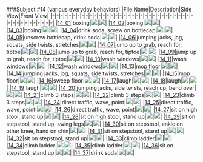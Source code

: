 ###Subject #14 (various everyday behaviors)
|File Name|Description|Side View|Front View|
|-|-|-|-|-|-|-|-|-|-|-|-|-|-|-|-|-|-|-|-|-|-|-|-|-|-|-|-|-|-|-|-|-|-|-|-|-|-|-|-|-|-|-|-|-|
|[14_01](https://github.com/Shriinivas/cmubvh/raw/main/Sequence-010-014/14/Data/14_01.zip)|boxing|<img src="https://github.com/Shriinivas/cmubvhgifs/blob/main/Sequence-010-014/14/14_01_0.gif"/>|<img src="https://github.com/Shriinivas/cmubvhgifs/blob/main/Sequence-010-014/14/14_01_1.gif"/>|
|[14_02](https://github.com/Shriinivas/cmubvh/raw/main/Sequence-010-014/14/Data/14_02.zip)|boxing|<img src="https://github.com/Shriinivas/cmubvhgifs/blob/main/Sequence-010-014/14/14_02_0.gif"/>|<img src="https://github.com/Shriinivas/cmubvhgifs/blob/main/Sequence-010-014/14/14_02_1.gif"/>|
|[14_03](https://github.com/Shriinivas/cmubvh/raw/main/Sequence-010-014/14/Data/14_03.zip)|boxing|<img src="https://github.com/Shriinivas/cmubvhgifs/blob/main/Sequence-010-014/14/14_03_0.gif"/>|<img src="https://github.com/Shriinivas/cmubvhgifs/blob/main/Sequence-010-014/14/14_03_1.gif"/>|
|[14_04](https://github.com/Shriinivas/cmubvh/raw/main/Sequence-010-014/14/Data/14_04.zip)|drink soda, screw on bottlecap|<img src="https://github.com/Shriinivas/cmubvhgifs/blob/main/Sequence-010-014/14/14_04_0.gif"/>|<img src="https://github.com/Shriinivas/cmubvhgifs/blob/main/Sequence-010-014/14/14_04_1.gif"/>|
|[14_05](https://github.com/Shriinivas/cmubvh/raw/main/Sequence-010-014/14/Data/14_05.zip)|unscrew bottlecap, drink soda|<img src="https://github.com/Shriinivas/cmubvhgifs/blob/main/Sequence-010-014/14/14_05_0.gif"/>|<img src="https://github.com/Shriinivas/cmubvhgifs/blob/main/Sequence-010-014/14/14_05_1.gif"/>|
|[14_06](https://github.com/Shriinivas/cmubvh/raw/main/Sequence-010-014/14/Data/14_06.zip)|jumping jacks, jog, squats, side twists, stretches|<img src="https://github.com/Shriinivas/cmubvhgifs/blob/main/Sequence-010-014/14/14_06_0.gif"/>|<img src="https://github.com/Shriinivas/cmubvhgifs/blob/main/Sequence-010-014/14/14_06_1.gif"/>|
|[14_07](https://github.com/Shriinivas/cmubvh/raw/main/Sequence-010-014/14/Data/14_07.zip)|jump up to grab, reach for, tiptoe|<img src="https://github.com/Shriinivas/cmubvhgifs/blob/main/Sequence-010-014/14/14_07_0.gif"/>|<img src="https://github.com/Shriinivas/cmubvhgifs/blob/main/Sequence-010-014/14/14_07_1.gif"/>|
|[14_08](https://github.com/Shriinivas/cmubvh/raw/main/Sequence-010-014/14/Data/14_08.zip)|jump up to grab, reach for, tiptoe|<img src="https://github.com/Shriinivas/cmubvhgifs/blob/main/Sequence-010-014/14/14_08_0.gif"/>|<img src="https://github.com/Shriinivas/cmubvhgifs/blob/main/Sequence-010-014/14/14_08_1.gif"/>|
|[14_09](https://github.com/Shriinivas/cmubvh/raw/main/Sequence-010-014/14/Data/14_09.zip)|jump up to grab, reach for, tiptoe|<img src="https://github.com/Shriinivas/cmubvhgifs/blob/main/Sequence-010-014/14/14_09_0.gif"/>|<img src="https://github.com/Shriinivas/cmubvhgifs/blob/main/Sequence-010-014/14/14_09_1.gif"/>|
|[14_10](https://github.com/Shriinivas/cmubvh/raw/main/Sequence-010-014/14/Data/14_10.zip)|wash windows|<img src="https://github.com/Shriinivas/cmubvhgifs/blob/main/Sequence-010-014/14/14_10_0.gif"/>|<img src="https://github.com/Shriinivas/cmubvhgifs/blob/main/Sequence-010-014/14/14_10_1.gif"/>|
|[14_11](https://github.com/Shriinivas/cmubvh/raw/main/Sequence-010-014/14/Data/14_11.zip)|wash windows|<img src="https://github.com/Shriinivas/cmubvhgifs/blob/main/Sequence-010-014/14/14_11_0.gif"/>|<img src="https://github.com/Shriinivas/cmubvhgifs/blob/main/Sequence-010-014/14/14_11_1.gif"/>|
|[14_12](https://github.com/Shriinivas/cmubvh/raw/main/Sequence-010-014/14/Data/14_12.zip)|wash windows|<img src="https://github.com/Shriinivas/cmubvhgifs/blob/main/Sequence-010-014/14/14_12_0.gif"/>|<img src="https://github.com/Shriinivas/cmubvhgifs/blob/main/Sequence-010-014/14/14_12_1.gif"/>|
|[14_13](https://github.com/Shriinivas/cmubvh/raw/main/Sequence-010-014/14/Data/14_13.zip)|mop floor|<img src="https://github.com/Shriinivas/cmubvhgifs/blob/main/Sequence-010-014/14/14_13_0.gif"/>|<img src="https://github.com/Shriinivas/cmubvhgifs/blob/main/Sequence-010-014/14/14_13_1.gif"/>|
|[14_14](https://github.com/Shriinivas/cmubvh/raw/main/Sequence-010-014/14/Data/14_14.zip)|jumping jacks, jog, squats, side twists, stretches|<img src="https://github.com/Shriinivas/cmubvhgifs/blob/main/Sequence-010-014/14/14_14_0.gif"/>|<img src="https://github.com/Shriinivas/cmubvhgifs/blob/main/Sequence-010-014/14/14_14_1.gif"/>|
|[14_15](https://github.com/Shriinivas/cmubvh/raw/main/Sequence-010-014/14/Data/14_15.zip)|mop floor|<img src="https://github.com/Shriinivas/cmubvhgifs/blob/main/Sequence-010-014/14/14_15_0.gif"/>|<img src="https://github.com/Shriinivas/cmubvhgifs/blob/main/Sequence-010-014/14/14_15_1.gif"/>|
|[14_16](https://github.com/Shriinivas/cmubvh/raw/main/Sequence-010-014/14/Data/14_16.zip)|sweep floor|<img src="https://github.com/Shriinivas/cmubvhgifs/blob/main/Sequence-010-014/14/14_16_0.gif"/>|<img src="https://github.com/Shriinivas/cmubvhgifs/blob/main/Sequence-010-014/14/14_16_1.gif"/>|
|[14_17](https://github.com/Shriinivas/cmubvh/raw/main/Sequence-010-014/14/Data/14_17.zip)|laugh|<img src="https://github.com/Shriinivas/cmubvhgifs/blob/main/Sequence-010-014/14/14_17_0.gif"/>|<img src="https://github.com/Shriinivas/cmubvhgifs/blob/main/Sequence-010-014/14/14_17_1.gif"/>|
|[14_18](https://github.com/Shriinivas/cmubvh/raw/main/Sequence-010-014/14/Data/14_18.zip)|laugh|<img src="https://github.com/Shriinivas/cmubvhgifs/blob/main/Sequence-010-014/14/14_18_0.gif"/>|<img src="https://github.com/Shriinivas/cmubvhgifs/blob/main/Sequence-010-014/14/14_18_1.gif"/>|
|[14_19](https://github.com/Shriinivas/cmubvh/raw/main/Sequence-010-014/14/Data/14_19.zip)|laugh|<img src="https://github.com/Shriinivas/cmubvhgifs/blob/main/Sequence-010-014/14/14_19_0.gif"/>|<img src="https://github.com/Shriinivas/cmubvhgifs/blob/main/Sequence-010-014/14/14_19_1.gif"/>|
|[14_20](https://github.com/Shriinivas/cmubvh/raw/main/Sequence-010-014/14/Data/14_20.zip)|jumping jacks, side twists, reach up, bend over|<img src="https://github.com/Shriinivas/cmubvhgifs/blob/main/Sequence-010-014/14/14_20_0.gif"/>|<img src="https://github.com/Shriinivas/cmubvhgifs/blob/main/Sequence-010-014/14/14_20_1.gif"/>|
|[14_21](https://github.com/Shriinivas/cmubvh/raw/main/Sequence-010-014/14/Data/14_21.zip)|climb 3 steps|<img src="https://github.com/Shriinivas/cmubvhgifs/blob/main/Sequence-010-014/14/14_21_0.gif"/>|<img src="https://github.com/Shriinivas/cmubvhgifs/blob/main/Sequence-010-014/14/14_21_1.gif"/>|
|[14_22](https://github.com/Shriinivas/cmubvh/raw/main/Sequence-010-014/14/Data/14_22.zip)|climb 3 steps|<img src="https://github.com/Shriinivas/cmubvhgifs/blob/main/Sequence-010-014/14/14_22_0.gif"/>|<img src="https://github.com/Shriinivas/cmubvhgifs/blob/main/Sequence-010-014/14/14_22_1.gif"/>|
|[14_23](https://github.com/Shriinivas/cmubvh/raw/main/Sequence-010-014/14/Data/14_23.zip)|climb 3 steps|<img src="https://github.com/Shriinivas/cmubvhgifs/blob/main/Sequence-010-014/14/14_23_0.gif"/>|<img src="https://github.com/Shriinivas/cmubvhgifs/blob/main/Sequence-010-014/14/14_23_1.gif"/>|
|[14_24](https://github.com/Shriinivas/cmubvh/raw/main/Sequence-010-014/14/Data/14_24.zip)|direct traffic, wave, point|<img src="https://github.com/Shriinivas/cmubvhgifs/blob/main/Sequence-010-014/14/14_24_0.gif"/>|<img src="https://github.com/Shriinivas/cmubvhgifs/blob/main/Sequence-010-014/14/14_24_1.gif"/>|
|[14_25](https://github.com/Shriinivas/cmubvh/raw/main/Sequence-010-014/14/Data/14_25.zip)|direct traffic, wave, point|<img src="https://github.com/Shriinivas/cmubvhgifs/blob/main/Sequence-010-014/14/14_25_0.gif"/>|<img src="https://github.com/Shriinivas/cmubvhgifs/blob/main/Sequence-010-014/14/14_25_1.gif"/>|
|[14_26](https://github.com/Shriinivas/cmubvh/raw/main/Sequence-010-014/14/Data/14_26.zip)|direct traffic, wave, point|<img src="https://github.com/Shriinivas/cmubvhgifs/blob/main/Sequence-010-014/14/14_26_0.gif"/>|<img src="https://github.com/Shriinivas/cmubvhgifs/blob/main/Sequence-010-014/14/14_26_1.gif"/>|
|[14_27](https://github.com/Shriinivas/cmubvh/raw/main/Sequence-010-014/14/Data/14_27.zip)|sit on high stool, stand up|<img src="https://github.com/Shriinivas/cmubvhgifs/blob/main/Sequence-010-014/14/14_27_0.gif"/>|<img src="https://github.com/Shriinivas/cmubvhgifs/blob/main/Sequence-010-014/14/14_27_1.gif"/>|
|[14_28](https://github.com/Shriinivas/cmubvh/raw/main/Sequence-010-014/14/Data/14_28.zip)|sit on high stool, stand up|<img src="https://github.com/Shriinivas/cmubvhgifs/blob/main/Sequence-010-014/14/14_28_0.gif"/>|<img src="https://github.com/Shriinivas/cmubvhgifs/blob/main/Sequence-010-014/14/14_28_1.gif"/>|
|[14_29](https://github.com/Shriinivas/cmubvh/raw/main/Sequence-010-014/14/Data/14_29.zip)|sit on stepstool, stand up, swing legs|<img src="https://github.com/Shriinivas/cmubvhgifs/blob/main/Sequence-010-014/14/14_29_0.gif"/>|<img src="https://github.com/Shriinivas/cmubvhgifs/blob/main/Sequence-010-014/14/14_29_1.gif"/>|
|[14_30](https://github.com/Shriinivas/cmubvh/raw/main/Sequence-010-014/14/Data/14_30.zip)|sit on stepstool, ankle on other knee, hand on chin|<img src="https://github.com/Shriinivas/cmubvhgifs/blob/main/Sequence-010-014/14/14_30_0.gif"/>|<img src="https://github.com/Shriinivas/cmubvhgifs/blob/main/Sequence-010-014/14/14_30_1.gif"/>|
|[14_31](https://github.com/Shriinivas/cmubvh/raw/main/Sequence-010-014/14/Data/14_31.zip)|sit on stepstool, stand up|<img src="https://github.com/Shriinivas/cmubvhgifs/blob/main/Sequence-010-014/14/14_31_0.gif"/>|<img src="https://github.com/Shriinivas/cmubvhgifs/blob/main/Sequence-010-014/14/14_31_1.gif"/>|
|[14_32](https://github.com/Shriinivas/cmubvh/raw/main/Sequence-010-014/14/Data/14_32.zip)|sit on stepstool, stand up|<img src="https://github.com/Shriinivas/cmubvhgifs/blob/main/Sequence-010-014/14/14_32_0.gif"/>|<img src="https://github.com/Shriinivas/cmubvhgifs/blob/main/Sequence-010-014/14/14_32_1.gif"/>|
|[14_33](https://github.com/Shriinivas/cmubvh/raw/main/Sequence-010-014/14/Data/14_33.zip)|climb ladder|<img src="https://github.com/Shriinivas/cmubvhgifs/blob/main/Sequence-010-014/14/14_33_0.gif"/>|<img src="https://github.com/Shriinivas/cmubvhgifs/blob/main/Sequence-010-014/14/14_33_1.gif"/>|
|[14_34](https://github.com/Shriinivas/cmubvh/raw/main/Sequence-010-014/14/Data/14_34.zip)|climb ladder|<img src="https://github.com/Shriinivas/cmubvhgifs/blob/main/Sequence-010-014/14/14_34_0.gif"/>|<img src="https://github.com/Shriinivas/cmubvhgifs/blob/main/Sequence-010-014/14/14_34_1.gif"/>|
|[14_35](https://github.com/Shriinivas/cmubvh/raw/main/Sequence-010-014/14/Data/14_35.zip)|climb ladder|<img src="https://github.com/Shriinivas/cmubvhgifs/blob/main/Sequence-010-014/14/14_35_0.gif"/>|<img src="https://github.com/Shriinivas/cmubvhgifs/blob/main/Sequence-010-014/14/14_35_1.gif"/>|
|[14_36](https://github.com/Shriinivas/cmubvh/raw/main/Sequence-010-014/14/Data/14_36.zip)|sit on stepstool, stand up|<img src="https://github.com/Shriinivas/cmubvhgifs/blob/main/Sequence-010-014/14/14_36_0.gif"/>|<img src="https://github.com/Shriinivas/cmubvhgifs/blob/main/Sequence-010-014/14/14_36_1.gif"/>|
|[14_37](https://github.com/Shriinivas/cmubvh/raw/main/Sequence-010-014/14/Data/14_37.zip)|drink soda|<img src="https://github.com/Shriinivas/cmubvhgifs/blob/main/Sequence-010-014/14/14_37_0.gif"/>|<img src="https://github.com/Shriinivas/cmubvhgifs/blob/main/Sequence-010-014/14/14_37_1.gif"/>|
